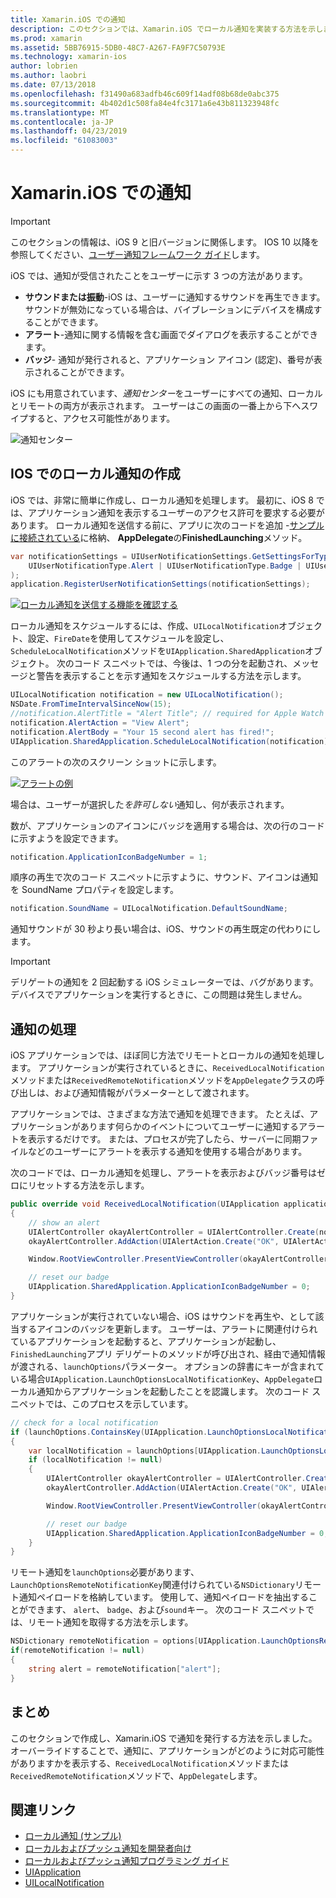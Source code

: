 ```yaml
---
title: Xamarin.iOS での通知
description: このセクションでは、Xamarin.iOS でローカル通知を実装する方法を示します。 IOS 通知のさまざまな UI 要素について説明し、API の説明を作成して、通知を表示するのに関係するのです。
ms.prod: xamarin
ms.assetid: 5BB76915-5DB0-48C7-A267-FA9F7C50793E
ms.technology: xamarin-ios
author: lobrien
ms.author: laobri
ms.date: 07/13/2018
ms.openlocfilehash: f31490a683adfb46c609f14adf08b68de0abc375
ms.sourcegitcommit: 4b402d1c508fa84e4fc3171a6e43b811323948fc
ms.translationtype: MT
ms.contentlocale: ja-JP
ms.lasthandoff: 04/23/2019
ms.locfileid: "61083003"
---
```

# <a name="notifications-in-xamarinios"></a>Xamarin.iOS での通知

> [!IMPORTANT]
> このセクションの情報は、iOS 9 と旧バージョンに関係します。 IOS 10 以降を参照してください、[ユーザー通知フレームワーク ガイド](~/ios/platform/user-notifications/index.md)します。

iOS では、通知が受信されたことをユーザーに示す 3 つの方法があります。

- **サウンドまたは振動**-iOS は、ユーザーに通知するサウンドを再生できます。 サウンドが無効になっている場合は、バイブレーションにデバイスを構成することができます。
- **アラート**-通知に関する情報を含む画面でダイアログを表示することができます。
- **バッジ**- 通知が発行されると、アプリケーション アイコン (認定)、番号が表示されることができます。

iOS にも用意されています、*通知センター*をユーザーにすべての通知、ローカルとリモートの両方が表示されます。 ユーザーはこの画面の一番上から下へスワイプすると、アクセス可能性があります。

![通知センター](local-notifications-in-ios-images/image13.png "通知センター")

## <a name="creating-local-notifications-in-ios"></a>IOS でのローカル通知の作成

iOS では、非常に簡単に作成し、ローカル通知を処理します。
最初に、iOS 8 では、アプリケーション通知を表示するユーザーのアクセス許可を要求する必要があります。 ローカル通知を送信する前に、アプリに次のコードを追加 -[サンプルに接続されている](https://developer.xamarin.com/samples/monotouch/LocalNotifications/)に格納、 **AppDelegate**の**FinishedLaunching**メソッド。

```csharp
var notificationSettings = UIUserNotificationSettings.GetSettingsForTypes(
    UIUserNotificationType.Alert | UIUserNotificationType.Badge | UIUserNotificationType.Sound, null
);
application.RegisterUserNotificationSettings(notificationSettings);
```

[![ローカル通知を送信する機能を確認する](local-notifications-in-ios-images/image0-sml.png "ローカル通知を送信する機能を確認します。")](local-notifications-in-ios-images/image0.png#lightbox)

ローカル通知をスケジュールするには、作成、`UILocalNotification`オブジェクト、設定、`FireDate`を使用してスケジュールを設定し、`ScheduleLocalNotification`メソッドを`UIApplication.SharedApplication`オブジェクト。 次のコード スニペットでは、今後は、1 つの分を起動され、メッセージと警告を表示することを示す通知をスケジュールする方法を示します。

```csharp
UILocalNotification notification = new UILocalNotification();
NSDate.FromTimeIntervalSinceNow(15);
//notification.AlertTitle = "Alert Title"; // required for Apple Watch notifications
notification.AlertAction = "View Alert";
notification.AlertBody = "Your 15 second alert has fired!";
UIApplication.SharedApplication.ScheduleLocalNotification(notification);
```

このアラートの次のスクリーン ショットに示します。

[![](local-notifications-in-ios-images/image2-sml.png "アラートの例")](local-notifications-in-ios-images/image2.png#lightbox)

場合は、ユーザーが選択した*を許可しない*通知し、何が表示されます。

数が、アプリケーションのアイコンにバッジを適用する場合は、次の行のコードに示すようを設定できます。

```csharp
notification.ApplicationIconBadgeNumber = 1;
```

順序の再生で次のコード スニペットに示すように、サウンド、アイコンは通知を SoundName プロパティを設定します。

```csharp
notification.SoundName = UILocalNotification.DefaultSoundName;
```

通知サウンドが 30 秒より長い場合は、iOS、サウンドの再生既定の代わりにします。

> [!IMPORTANT]
> デリゲートの通知を 2 回起動する iOS シミュレーターでは、バグがあります。 デバイスでアプリケーションを実行するときに、この問題は発生しません。

## <a name="handling-notifications"></a>通知の処理

iOS アプリケーションでは、ほぼ同じ方法でリモートとローカルの通知を処理します。 アプリケーションが実行されているときに、`ReceivedLocalNotification`メソッドまたは`ReceivedRemoteNotification`メソッドを`AppDelegate`クラスの呼び出しは、および通知情報がパラメーターとして渡されます。

アプリケーションでは、さまざまな方法で通知を処理できます。 たとえば、アプリケーションがあります何らかのイベントについてユーザーに通知するアラートを表示するだけです。 または、プロセスが完了したら、サーバーに同期ファイルなどのユーザーにアラートを表示する通知を使用する場合があります。

次のコードでは、ローカル通知を処理し、アラートを表示およびバッジ番号はゼロにリセットする方法を示します。

```csharp
public override void ReceivedLocalNotification(UIApplication application, UILocalNotification notification)
{
    // show an alert
    UIAlertController okayAlertController = UIAlertController.Create(notification.AlertAction, notification.AlertBody, UIAlertControllerStyle.Alert);
    okayAlertController.AddAction(UIAlertAction.Create("OK", UIAlertActionStyle.Default, null));

    Window.RootViewController.PresentViewController(okayAlertController, true, null);

    // reset our badge
    UIApplication.SharedApplication.ApplicationIconBadgeNumber = 0;
}
```

アプリケーションが実行されていない場合、iOS はサウンドを再生や、として該当するアイコンのバッジを更新します。 ユーザーは、アラートに関連付けられているアプリケーションを起動すると、アプリケーションが起動し、`FinishedLaunching`アプリ デリゲートのメソッドが呼び出され、経由で通知情報が渡される、`launchOptions`パラメーター。 オプションの辞書にキーが含まれている場合`UIApplication.LaunchOptionsLocalNotificationKey`、`AppDelegate`ローカル通知からアプリケーションを起動したことを認識します。 次のコード スニペットでは、このプロセスを示しています。

```csharp
// check for a local notification
if (launchOptions.ContainsKey(UIApplication.LaunchOptionsLocalNotificationKey))
{
    var localNotification = launchOptions[UIApplication.LaunchOptionsLocalNotificationKey] as UILocalNotification;
    if (localNotification != null)
    {
        UIAlertController okayAlertController = UIAlertController.Create(localNotification.AlertAction, localNotification.AlertBody, UIAlertControllerStyle.Alert);
        okayAlertController.AddAction(UIAlertAction.Create("OK", UIAlertActionStyle.Default, null));

        Window.RootViewController.PresentViewController(okayAlertController, true, null);

        // reset our badge
        UIApplication.SharedApplication.ApplicationIconBadgeNumber = 0;
    }
}
```

リモート通知を`launchOptions`必要があります、`LaunchOptionsRemoteNotificationKey`関連付けられている`NSDictionary`リモート通知ペイロードを格納しています。 使用して、通知ペイロードを抽出することができます、 `alert`、 `badge`、および`sound`キー。 次のコード スニペットでは、リモート通知を取得する方法を示します。

```csharp
NSDictionary remoteNotification = options[UIApplication.LaunchOptionsRemoteNotificationKey];
if(remoteNotification != null)
{
    string alert = remoteNotification["alert"];
}
```

## <a name="summary"></a>まとめ

このセクションで作成し、Xamarin.iOS で通知を発行する方法を示しました。 オーバーライドすることで、通知に、アプリケーションがどのように対応可能性がありますかを表示する、`ReceivedLocalNotification`メソッドまたは`ReceivedRemoteNotification`メソッドで、`AppDelegate`します。

## <a name="related-links"></a>関連リンク

- [ローカル通知 (サンプル)](https://developer.xamarin.com/samples/monotouch/LocalNotifications)
- [ローカルおよびプッシュ通知を開発者向け](https://developer.apple.com/notifications/)
- [ローカルおよびプッシュ通知プログラミング ガイド](https://developer.apple.com/library/prerelease/content/documentation/NetworkingInternet/Conceptual/RemoteNotificationsPG/)
- [UIApplication](http://iosapi.xamarin.com/?link=T%3aMonoTouch.UIKit.UIApplication)
- [UILocalNotification](http://iosapi.xamarin.com/?link=T%3aMonoTouch.UIKit.UILocalNotification)
